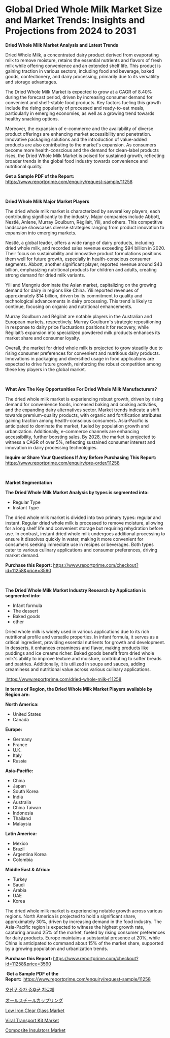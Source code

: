 <p><h1>Global Dried Whole Milk Market Size and Market Trends: Insights and Projections from 2024 to 2031</h1></p><p><strong>Dried Whole Milk Market Analysis and Latest Trends</strong></p>
<p><p>Dried Whole Milk, a concentrated dairy product derived from evaporating milk to remove moisture, retains the essential nutrients and flavors of fresh milk while offering convenience and an extended shelf life. This product is gaining traction in various sectors, including food and beverage, baked goods, confectionery, and dairy processing, primarily due to its versatility and storage advantages.</p><p>The Dried Whole Milk Market is expected to grow at a CAGR of 8.40% during the forecast period, driven by increasing consumer demand for convenient and shelf-stable food products. Key factors fueling this growth include the rising popularity of processed and ready-to-eat meals, particularly in emerging economies, as well as a growing trend towards healthy snacking options. </p><p>Moreover, the expansion of e-commerce and the availability of diverse product offerings are enhancing market accessibility and penetration. Innovative packaging solutions and the introduction of value-added products are also contributing to the market's expansion. As consumers become more health-conscious and the demand for clean-label products rises, the Dried Whole Milk Market is poised for sustained growth, reflecting broader trends in the global food industry towards convenience and nutritional quality.</p></p>
<p><strong>Get a Sample PDF of the Report:&nbsp;</strong> <a href="https://www.reportprime.com/enquiry/request-sample/11258">https://www.reportprime.com/enquiry/request-sample/11258</a></p>
<p>&nbsp;</p>
<p><strong>Dried Whole Milk Major Market Players</strong></p>
<p><p>The dried whole milk market is characterized by several key players, each contributing significantly to the industry. Major companies include Abbott, Nestlé, Anlene, Murray Goulburn, Régilait, Yili, and others. This competitive landscape showcases diverse strategies ranging from product innovation to expansion into emerging markets.</p><p>Nestlé, a global leader, offers a wide range of dairy products, including dried whole milk, and recorded sales revenue exceeding $94 billion in 2020. Their focus on sustainability and innovative product formulations positions them well for future growth, especially in health-conscious consumer segments. Abbott, another significant player, reported revenue around $43 billion, emphasizing nutritional products for children and adults, creating strong demand for dried milk variants.</p><p>Yili and Mengniu dominate the Asian market, capitalizing on the growing demand for dairy in regions like China. Yili reported revenues of approximately $14 billion, driven by its commitment to quality and technological advancements in dairy processing. This trend is likely to continue, focusing on organic and nutritional enhancements.</p><p>Murray Goulburn and Régilait are notable players in the Australian and European markets, respectively. Murray Goulburn's strategic repositioning in response to dairy price fluctuations positions it for recovery, while Régilait’s expansion into specialized powdered milk products enhances its market share and consumer loyalty.</p><p>Overall, the market for dried whole milk is projected to grow steadily due to rising consumer preferences for convenient and nutritious dairy products. Innovations in packaging and diversified usage in food applications are expected to drive future growth, reinforcing the robust competition among these key players in the global market.</p></p>
<p>&nbsp;</p>
<p><strong>What Are The Key Opportunities For Dried Whole Milk Manufacturers?</strong></p>
<p><p>The dried whole milk market is experiencing robust growth, driven by rising demand for convenience foods, increased baking and cooking activities, and the expanding dairy alternatives sector. Market trends indicate a shift towards premium-quality products, with organic and fortification attributes gaining traction among health-conscious consumers. Asia-Pacific is anticipated to dominate the market, fueled by population growth and urbanization. Additionally, e-commerce channels are enhancing accessibility, further boosting sales. By 2028, the market is projected to witness a CAGR of over 5%, reflecting sustained consumer interest and innovation in dairy processing technologies.</p></p>
<p><strong>Inquire or Share Your Questions If Any Before Purchasing This Report:</strong> <a href="https://www.reportprime.com/enquiry/pre-order/11258">https://www.reportprime.com/enquiry/pre-order/11258</a></p>
<p>&nbsp;</p>
<p><strong>Market Segmentation</strong></p>
<p><strong>The Dried Whole Milk Market Analysis by types is segmented into:</strong></p>
<p><ul><li>Regular Type</li><li>Instant Type</li></ul></p>
<p><p>The dried whole milk market is divided into two primary types: regular and instant. Regular dried whole milk is processed to remove moisture, allowing for a long shelf life and convenient storage but requiring rehydration before use. In contrast, instant dried whole milk undergoes additional processing to ensure it dissolves quickly in water, making it more convenient for consumers seeking immediate use in recipes or beverages. Both types cater to various culinary applications and consumer preferences, driving market demand.</p></p>
<p><strong>Purchase this Report:&nbsp;</strong><a href="https://www.reportprime.com/checkout?id=11258&price=3590">https://www.reportprime.com/checkout?id=11258&price=3590</a></p>
<p>&nbsp;</p>
<p><strong>The Dried Whole Milk Market Industry Research by Application is segmented into:</strong></p>
<p><ul><li>Infant formula</li><li>The dessert</li><li>Baked goods</li><li>other</li></ul></p>
<p><p>Dried whole milk is widely used in various applications due to its rich nutritional profile and versatile properties. In infant formula, it serves as a critical ingredient, providing essential nutrients for growth and development. In desserts, it enhances creaminess and flavor, making products like puddings and ice creams richer. Baked goods benefit from dried whole milk's ability to improve texture and moisture, contributing to softer breads and pastries. Additionally, it is utilized in soups and sauces, adding creaminess and nutritional value across various culinary applications.</p></p>
<p><a href="https://www.reportprime.com/dried-whole-milk-r11258">&nbsp;https://www.reportprime.com/dried-whole-milk-r11258</a></p>
<p><strong>In terms of Region, the Dried Whole Milk Market Players available by Region are:</strong></p>
<p>
    <p> <strong> North America: </strong>
        <ul>
            <li>United States</li>
            <li>Canada</li>
        </ul>
        </p> 
    <p> <strong> Europe: </strong>
        <ul>
            <li>Germany</li>
            <li>France</li>
            <li>U.K.</li>
            <li>Italy</li>
            <li>Russia</li>
        </ul>
        </p> 
    <p> <strong> Asia-Pacific: </strong>
        <ul>
            <li>China</li>
            <li>Japan</li>
            <li>South Korea</li>
            <li>India</li>
            <li>Australia</li>
            <li>China Taiwan</li>
            <li>Indonesia</li>
            <li>Thailand</li>
            <li>Malaysia</li>
        </ul>
        </p> 
    <p> <strong> Latin America: </strong>
        <ul>
            <li>Mexico</li>
            <li>Brazil</li>
            <li>Argentina Korea</li>
            <li>Colombia</li>
        </ul>
        </p> 
    <p> <strong> Middle East & Africa: </strong>
        <ul>
            <li>Turkey</li>
            <li>Saudi</li>
            <li>Arabia</li>
            <li>UAE</li>
            <li>Korea</li>
        </ul>
    </p>
    </p>
<p><p>The dried whole milk market is experiencing notable growth across various regions. North America is projected to hold a significant share, approximately 30%, driven by increasing demand in the food industry. The Asia-Pacific region is expected to witness the highest growth rate, capturing around 25% of the market, fueled by rising consumer preferences for dairy products. Europe maintains a substantial presence at 20%, while China is anticipated to command about 15% of the market share, supported by a growing population and urbanization trends.</p></p>
<p><strong>Purchase this Report: </strong><a href="https://www.reportprime.com/checkout?id=11258&price=3590">https://www.reportprime.com/checkout?id=11258&price=3590</a></p>
<p>&nbsp;<strong>Get a Sample PDF of the Report:&nbsp;&nbsp;</strong><a href="https://www.reportprime.com/enquiry/request-sample/11258">https://www.reportprime.com/enquiry/request-sample/11258</a></p>
<p><strong></strong></p>
<p><p><a href="https://medium.com/@scotthereford10/%EA%B8%80%EB%A1%9C%EB%B2%8C-%EA%B3%A0%ED%98%B8%EC%82%B0%EA%B5%AC%EC%A6%9D%ED%9B%84%EA%B5%B0-%EC%95%BD%EB%AC%BC-%EC%8B%9C%EC%9E%A5-%EA%B7%9C%EB%AA%A8%EB%8A%94-%EC%97%B0%ED%8F%89%EA%B7%A0-%EC%84%B1%EC%9E%A5%EB%A5%A0-cagr-12-9-%EC%97%90-2373c3b836f5">호산구 증가 증후군 치료제</a></p><p><a href="https://medium.com/@sashabeier2023/all-steel-coupling-market-%E3%81%AF-%E3%82%B3%E3%82%B9%E3%83%88%E7%AE%A1%E7%90%86%E3%81%A8%E5%8A%B9%E7%8E%87%E5%90%91%E4%B8%8A%E3%82%92%E5%84%AA%E5%85%88%E3%81%97%E3%81%BE%E3%81%99-%E3%81%95%E3%82%89%E3%81%AB-%E5%A0%B1%E5%91%8A%E6%9B%B8%E3%81%AF%E5%B8%82%E5%A0%B4%E3%81%AE%E9%9C%80%E8%A6%81%E9%9D%A2%E3%81%A8%E4%BE%9B%E7%B5%A6%E9%9D%A2%E3%81%AE%E4%B8%A1%E6%96%B9%E3%82%92%E3%82%AB%E3%83%90%E3%83%BC%E3%81%97%E3%81%A6%E3%81%84%E3%81%BE%E3%81%99-all-steel-coupling-22ffcd213f87">オールスチールカップリング</a></p><p><a href="https://www.linkedin.com/pulse/low-iron-clear-glass-market-outlook-forecast-from-2024-2031-qgbdf?trackingId=bnJverkST%2BqT%2F9AtkULgsA%3D%3D">Low Iron Clear Glass Market</a></p><p><a href="https://github.com/MarciaRunte/Market-Research-Report-List-1/blob/main/viral-transport-kit-market.md">Viral Transport Kit Market</a></p><p><a href="https://medium.com/@caigithemay20/the-composite-insulators-market-is-experiencing-higher-than-anticipated-demand-compared-to-fdb4749c8f23?postPublishedType=initial">Composite Insulators Market</a></p></p>